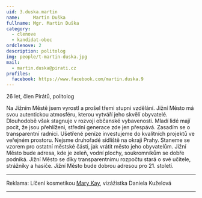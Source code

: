 ```yaml
---
uid: 3.duska.martin
name:     Martin Duška
fullname: Mgr. Martin Duška
category:
  - clenove
  - kandidat-obec
ordclenove: 2
description: politolog
img: people/t-martin-duska.jpg
mail:
  - martin.duska@pirati.cz
profiles:
  facebook: https://www.facebook.com/martin.duska.9
---
```


26 let, člen Pirátů, politolog

Na Jižním Městě jsem vyrostl a prošel třemi stupni vzdělání. Jižní Město má svou autentickou atmosféru, kterou vytváří jeho skvělí obyvatelé. Dlouhodobě však stagnuje v rozvoji občanské vybavenosti. Mladí lidé mají pocit, že jsou přehlíženi, střední generace zde jen přespává. Zasadím se o transparentní radnici. Ušetřené peníze investujeme do kvalitních projektů ve veřejném prostoru. Nejsme druhořadé sídliště na okraji Prahy. Staneme se vzorem pro ostatní městské části, jak vrátit město jeho obyvatelům.  Jižní Město bude adresa, kde je zeleň, vodní plochy, soukromníkům se dobře podniká. Jižní Město se díky transparentnímu rozpočtu stará o své učitele, strážníky a hasiče. Jižní Město bude dobrou adresou pro 21. století.

---


Reklama: Líčení kosmetikou <a href="mailto:Daniela01@seznam.cz">Mary Kay</a>, vizážistka Daniela Kuželová  

---